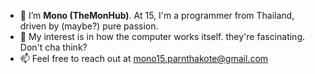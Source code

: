 - 👋 I’m **Mono (TheMonHub)**. At 15, I'm a programmer from Thailand, driven by (maybe?) pure passion.
- 👀 My interest is in how the computer works itself. they're fascinating. Don't cha think?
- 📫 Feel free to reach out at mono15.parnthakote@gmail.com

<!---
TheMonHub/TheMonHub is a ✨ special ✨ repository because its `README.md` (this file) appears on your GitHub profile.
You can click the Preview link to take a look at your changes.
--->
